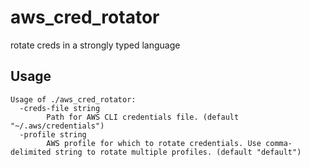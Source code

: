 # aws_cred_rotator

rotate creds in a strongly typed language

## Usage

```text
Usage of ./aws_cred_rotator:
  -creds-file string
        Path for AWS CLI credentials file. (default "~/.aws/credentials")
  -profile string
        AWS profile for which to rotate credentials. Use comma-delimited string to rotate multiple profiles. (default "default")
```